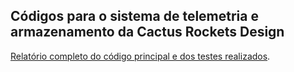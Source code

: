 ## Códigos para o sistema de telemetria e armazenamento da Cactus Rockets Design
[Relatório completo do código principal e dos testes realizados](https://docs.google.com/document/d/1UoDRKfpeP2GsuPhDqQyflTXYpGQoQ2ufPVH2wwS2MXQ/edit?usp=sharing).